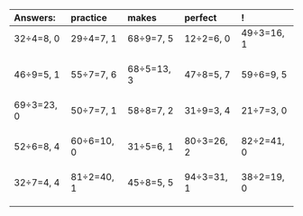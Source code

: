 | Answers: | practice | makes | perfect | ! |
| :--- | :--- | :--- | :--- | :--- |
| 32÷4=8, 0 | 29÷4=7, 1 | 68÷9=7, 5 | 12÷2=6, 0 | 49÷3=16, 1 | 
|   |   |   |   |   | 
|   |   |   |   |   | 
|   |   |   |   |   | 
| 46÷9=5, 1 | 55÷7=7, 6 | 68÷5=13, 3 | 47÷8=5, 7 | 59÷6=9, 5 | 
|   |   |   |   |   | 
|   |   |   |   |   | 
|   |   |   |   |   | 
| 69÷3=23, 0 | 50÷7=7, 1 | 58÷8=7, 2 | 31÷9=3, 4 | 21÷7=3, 0 | 
|   |   |   |   |   | 
|   |   |   |   |   | 
|   |   |   |   |   | 
| 52÷6=8, 4 | 60÷6=10, 0 | 31÷5=6, 1 | 80÷3=26, 2 | 82÷2=41, 0 | 
|   |   |   |   |   | 
|   |   |   |   |   | 
|   |   |   |   |   | 
| 32÷7=4, 4 | 81÷2=40, 1 | 45÷8=5, 5 | 94÷3=31, 1 | 38÷2=19, 0 | 
|   |   |   |   |   | 
|   |   |   |   |   | 
|   |   |   |   |   | 
